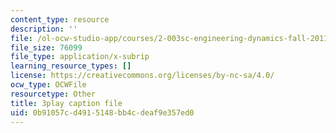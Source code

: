 ```yaml
---
content_type: resource
description: ''
file: /ol-ocw-studio-app/courses/2-003sc-engineering-dynamics-fall-2011/0b91057cd4915148bb4cdeaf9e357ed0_wzEqF_UQkks.vtt
file_size: 76099
file_type: application/x-subrip
learning_resource_types: []
license: https://creativecommons.org/licenses/by-nc-sa/4.0/
ocw_type: OCWFile
resourcetype: Other
title: 3play caption file
uid: 0b91057c-d491-5148-bb4c-deaf9e357ed0
---
```

